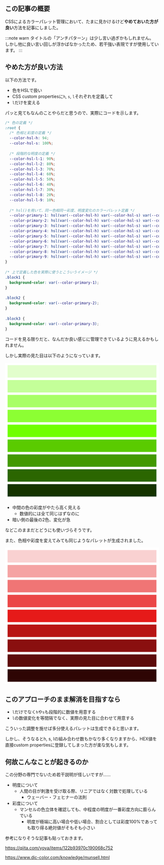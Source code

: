 <!--
title:   CSSでカラーパレットを管理する際のアンチパターン
tags:    CSS,アンチパターン,色
id:      de880b8f687f13328c27
private: false
-->


## この記事の概要

CSSによるカラーパレット管理において、たまに見かけるけど**やめておいた方が良い**方法を記事にしました。

:::note warn
タイトルの「アンチパターン」は少し言い過ぎかもしれません。
しかし他に良い言い回しが浮かばなかったため、若干強い表現ですが使用しています。
:::

## やめた方が良い方法

以下の方法です。

- 色をHSLで扱い
- CSS custom propertiesに`h`, `s`, `l`それぞれを定義して
- `l`だけを変える

パッと見てもなんのことやらだと思うので、実際にコードを示します。

```css:style.css
/* 色の定義 */
:root {
  /* 色相と彩度の定義 */
  --color-hsl-h: 94;
  --color-hsl-s: 100%;

  /* 段階的な明度の定義 */
  --color-hsl-l-1: 90%;
  --color-hsl-l-2: 80%;
  --color-hsl-l-3: 70%;
  --color-hsl-l-4: 60%;
  --color-hsl-l-5: 50%;
  --color-hsl-l-6: 40%;
  --color-hsl-l-7: 30%;
  --color-hsl-l-8: 20%;
  --color-hsl-l-9: 10%;

  /* hsl()を用いて、同一色相同一彩度、明度変化のカラーパレット定義 */
  --color-primary-1: hsl(var(--color-hsl-h) var(--color-hsl-s) var(--color-hsl-l-1));
  --color-primary-2: hsl(var(--color-hsl-h) var(--color-hsl-s) var(--color-hsl-l-2));
  --color-primary-3: hsl(var(--color-hsl-h) var(--color-hsl-s) var(--color-hsl-l-3));
  --color-primary-4: hsl(var(--color-hsl-h) var(--color-hsl-s) var(--color-hsl-l-4));
  --color-primary-5: hsl(var(--color-hsl-h) var(--color-hsl-s) var(--color-hsl-l-5));
  --color-primary-6: hsl(var(--color-hsl-h) var(--color-hsl-s) var(--color-hsl-l-6));
  --color-primary-7: hsl(var(--color-hsl-h) var(--color-hsl-s) var(--color-hsl-l-7));
  --color-primary-8: hsl(var(--color-hsl-h) var(--color-hsl-s) var(--color-hsl-l-8));
  --color-primary-9: hsl(var(--color-hsl-h) var(--color-hsl-s) var(--color-hsl-l-9));
}

/* 上で定義した色を実際に使うとこういうイメージ */
.block1 {
  background-color: var(--color-primary-1);
}

.block2 {
  background-color: var(--color-primary-2);
}

.block3 {
  background-color: var(--color-primary-3);
}
```

コードを見る限りだと、なんだか良い感じに管理できているように見えるかもしれません。

しかし実際の見た目は以下のようになっています。

![](../images/color-palette-created-with-hsl-and-css-custom-properties-green.png)

- 中間の色の彩度がやたら高く見える
  - 数値的には全て同じはずなのに
- 暗い側の最後の2色、変化が急

などこのままだとどうにも使いづらそうです。

また、色相や彩度を変えてみても同じようなパレットが生成されました。

![](../images/color-palette-created-with-hsl-and-css-custom-properties-red.png)

## このアプローチのまま解消を目指すなら

- `l`だけでなく`h`や`s`も段階的に数値を用意する
- `l`の数値変化を等間隔でなく、実際の見た目に合わせて用意する

こういった調整を施せば多分使えるパレットは生成できると思います。

しかし、そうなるとh, s, lの組み合わせ数もかなり多くなりますから、HEX値を直接custom propertiesに登録してしまった方が楽な気もします。

## 何故こんなことが起きるのか

この分野の専門でないため若干説明が怪しいですが……

- 明度について
  - 人間の目が刺激を受け取る際、リニアではなく対数で処理している
    - ウェーバー・フェヒナーの法則
- 彩度について
  - マンセルの色立体を確認しても、中程度の明度が一番彩度方向に膨らんでいる
    - 明度が極端に高い場合や低い場合、割合としては彩度100%であっても取り得る絶対値がそもそも小さい

参考になりそうな記事も貼っておきます。

https://qiita.com/yoya/items/122b93970c190068c752

https://www.dic-color.com/knowledge/munsell.html
